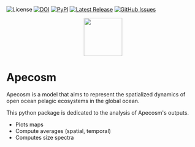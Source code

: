 ![License](https://img.shields.io/github/license/apecosm/apecosm-python)
[![DOI](https://zenodo.org/badge/297683758.svg)](https://zenodo.org/badge/latestdoi/297683758)
[![PyPI](https://img.shields.io/pypi/v/apecosm)](https://pypi.org/project/apecosm/)
[![Latest Release](https://img.shields.io/github/release/apecosm/apecosm-python)](https://github.com/apecosm/apecosm-python/issues)
[![GitHub Issues](https://img.shields.io/github/issues/apecosm/apecosm-python)](https://github.com/apecosm/apecosm-python/issues)

<div align="center">
    <img src="https://avatars3.githubusercontent.com/u/71690308?s=400&u=fec22b3993d64d6f6def5228bdf0da8a8e2b0286&v=4" width=100>
</div>

# Apecosm

Apecosm is a model that aims to represent the spatialized dynamics of open ocean pelagic ecosystems in the global ocean. 

This python package is dedicated to the analysis of Apecosm's outputs. 
- Plots maps
- Compute averages (spatial, temporal)
- Computes size spectra
